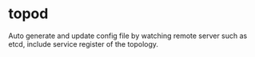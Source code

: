 topod
=====

Auto generate and update config file by watching remote server such as etcd, include service register of the topology.

